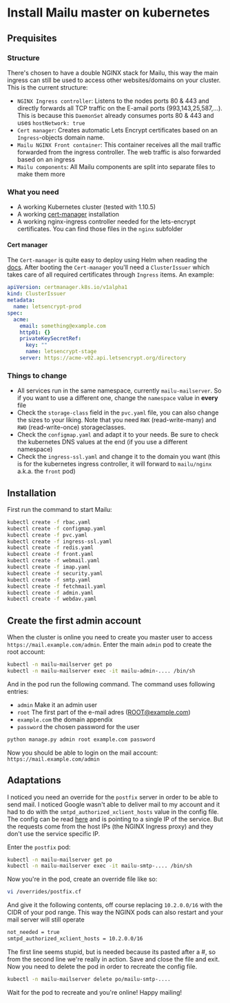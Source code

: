 # Install Mailu master on kubernetes

## Prequisites

### Structure

There's chosen to have a double NGINX stack for Mailu, this way the main ingress can still be used to access other websites/domains on your cluster. This is the current structure:

- `NGINX Ingress controller`: Listens to the nodes ports 80 & 443 and directly forwards all TCP traffic on the E-amail ports (993,143,25,587,...). This is because this `DaemonSet` already consumes ports 80 & 443 and uses `hostNetwork: true`
- `Cert manager`: Creates automatic Lets Encrypt certificates based on an `Ingress`-objects domain name.
- `Mailu NGINX Front container`: This container receives all the mail traffic forwarded from the ingress controller. The web traffic is also forwarded based on an ingress
- `Mailu components`: All Mailu components are split into separate files to make them more 

### What you need
- A working Kubernetes cluster (tested with 1.10.5)
- A working [cert-manager](https://github.com/jetstack/cert-manager) installation
- A working nginx-ingress controller needed for the lets-encrypt certificates. You can find those files in the `nginx` subfolder

#### Cert manager

The `Cert-manager` is quite easy to deploy using Helm when reading the [docs](https://cert-manager.readthedocs.io/en/latest/getting-started/2-installing.html). 
After booting the `Cert-manager` you'll need a `ClusterIssuer` which takes care of all required certificates through `Ingress` items. An example:

```yaml
apiVersion: certmanager.k8s.io/v1alpha1
kind: ClusterIssuer
metadata:
  name: letsencrypt-prod
spec:
  acme:
    email: something@example.com
    http01: {}
    privateKeySecretRef:
      key: ""
      name: letsencrypt-stage
    server: https://acme-v02.api.letsencrypt.org/directory
```

### Things to change
- All services run in the same namespace, currently `mailu-mailserver`. So if you want to use a different one, change the `namespace` value in **every** file
- Check the `storage-class` field in the `pvc.yaml` file, you can also change the sizes to your liking. Note that you need `RWX` (read-write-many) and `RWO` (read-write-once) storageclasses.
- Check the `configmap.yaml` and adapt it to your needs. Be sure to check the kubernetes DNS values at the end (if you use a different namespace)
- Check the `ingress-ssl.yaml` and change it to the domain you want (this is for the kubernetes ingress controller, it will forward to `mailu/nginx` a.k.a. the `front` pod)

## Installation
First run the command to start Mailu:

```bash
kubectl create -f rbac.yaml
kubectl create -f configmap.yaml
kubectl create -f pvc.yaml
kubectl create -f ingress-ssl.yaml
kubectl create -f redis.yaml
kubectl create -f front.yaml
kubectl create -f webmail.yaml
kubectl create -f imap.yaml
kubectl create -f security.yaml
kubectl create -f smtp.yaml
kubectl create -f fetchmail.yaml
kubectl create -f admin.yaml
kubectl create -f webdav.yaml
```

## Create the first admin account

When the cluster is online you need to create you master user to access `https://mail.example.com/admin`.
Enter the main `admin` pod to create the root account:

```bash
kubectl -n mailu-mailserver get po
kubectl -n mailu-mailserver exec -it mailu-admin-.... /bin/sh
```

And in the pod run the following command. The command uses following entries:
- `admin` Make it an admin user
- `root` The first part of the e-mail adres (ROOT@example.com)
- `example.com` the domain appendix
- `password` the chosen password for the user

```bash
python manage.py admin root example.com password
```

Now you should be able to login on the mail account: `https://mail.example.com/admin`

## Adaptations

I noticed you need an override for the `postfix` server in order to be able to send mail. I noticed Google wasn't able to deliver mail to my account and it had to do with the `smtpd_authorized_xclient_hosts` value in the config file. The config can be read [here](https://github.com/hacor/Mailu/blob/master/core/postfix/conf/main.cf#L35) and is pointing to a single IP of the service. But the requests come from the host IPs (the NGINX Ingress proxy) and they don't use the service specific IP.

Enter the `postfix` pod:

```bash
kubectl -n mailu-mailserver get po
kubectl -n mailu-mailserver exec -it mailu-smtp-.... /bin/sh
```

Now you're in the pod, create an override file like so:

```bash
vi /overrides/postfix.cf
```

And give it the following contents, off course replacing `10.2.0.0/16` with the CIDR of your pod range. This way the NGINX pods can also restart and your mail server will still operate

```bash
not_needed = true
smtpd_authorized_xclient_hosts = 10.2.0.0/16
```

The first line seems stupid, but is needed because its pasted after a #, so from the second line we're really in action.
Save and close the file and exit. Now you need to delete the pod in order to recreate the config file.

```bash
kubectl -n mailu-mailserver delete po/mailu-smtp-....
```

Wait for the pod to recreate and you're online!
Happy mailing!